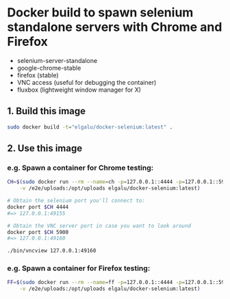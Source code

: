 # Docker build to spawn selenium standalone servers with Chrome and Firefox

* selenium-server-standalone
* google-chrome-stable
* firefox (stable)
* VNC access (useful for debugging the container)
* fluxbox (lightweight window manager for X)

## 1. Build this image

```bash
sudo docker build -t="elgalu/docker-selenium:latest" .
```

## 2. Use this image

### e.g. Spawn a container for Chrome testing:

```bash
CH=$(sudo docker run --rm --name=ch -p=127.0.0.1::4444 -p=127.0.0.1::5900 \
    -v /e2e/uploads:/opt/uploads elgalu/docker-selenium:latest)

# Obtain the selenium port you'll connect to:
docker port $CH 4444
#=> 127.0.0.1:49155

# Obtain the VNC server port in case you want to look around
docker port $CH 5900
#=> 127.0.0.1:49160

./bin/vncview 127.0.0.1:49160
```

### e.g. Spawn a container for Firefox testing:

```bash
FF=$(sudo docker run --rm --name=ff -p=127.0.0.1::4444 -p=127.0.0.1::5900 \
    -v /e2e/uploads:/opt/uploads elgalu/docker-selenium:latest)
```
